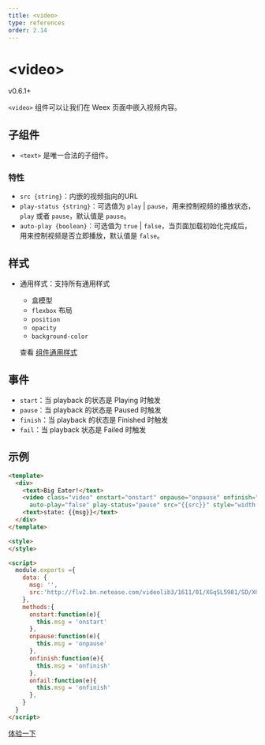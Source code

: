 ```yaml
---
title: <video>
type: references
order: 2.14
---
```


# &lt;video&gt;

<span class="weex-version">v0.6.1+</span>

`<video>` 组件可以让我们在 Weex 页面中嵌入视频内容。

## 子组件

- `<text>` 是唯一合法的子组件。

### 特性

- `src {string}`：内嵌的视频指向的URL
- `play-status {string}`：可选值为 `play` | `pause`，用来控制视频的播放状态，`play` 或者 `pause`，默认值是 `pause`。
- `auto-play {boolean}`：可选值为  `true` | `false`，当页面加载初始化完成后，用来控制视频是否立即播放，默认值是 `false`。

## 样式

- 通用样式：支持所有通用样式

  - 盒模型
  - `flexbox` 布局
  - `position`
  - `opacity`
  - `background-color`

  查看 [组件通用样式](../common-style.html)

## 事件

- `start`：当 playback 的状态是 Playing 时触发
- `pause`：当 playback 的状态是 Paused 时触发
- `finish`：当 playback 的状态是 Finished 时触发
- `fail`：当 playback 状态是 Failed 时触发

## 示例

```html
<template>
  <div>
    <text>Big Eater!</text>
    <video class="video" onstart="onstart" onpause="onpause" onfinish="onfinish" onfail="onfail"
      auto-play="false" play-status="pause" src="{{src}}" style="width:750;height:500;"></video>
    <text>state: {{msg}}</text>
  </div>
</template>

<style>
</style>

<script>
  module.exports ={
    data: {
      msg: '',
      src:'http://flv2.bn.netease.com/videolib3/1611/01/XGqSL5981/SD/XGqSL5981-mobile.mp4'
    },
    methods:{
      onstart:function(e){
        this.msg = 'onstart'
      },
      onpause:function(e){
        this.msg = 'onpause'
      },
      onfinish:function(e){
        this.msg = 'onfinish'
      },
      onfail:function(e){
        this.msg = 'onfinish'
      },
    }
  }
</script>
```

[体验一下](http://dotwe.org/d83a00bbd180bd5dc4e7f9381d39b4dd)

